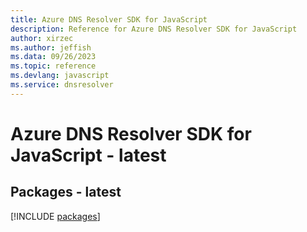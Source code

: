 ```yaml
---
title: Azure DNS Resolver SDK for JavaScript
description: Reference for Azure DNS Resolver SDK for JavaScript
author: xirzec
ms.author: jeffish
ms.data: 09/26/2023
ms.topic: reference
ms.devlang: javascript
ms.service: dnsresolver
---
```

# Azure DNS Resolver SDK for JavaScript - latest
## Packages - latest
[!INCLUDE [packages](dns-resolver-index.md)]